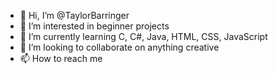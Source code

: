 - 👋 Hi, I’m @TaylorBarringer
- 👀 I’m interested in beginner projects
- 🌱 I’m currently learning C, C#, Java, HTML, CSS, JavaScript
- 💞️ I’m looking to collaborate on anything creative
- 📫 How to reach me 

<!---
TaylorBarringer/TaylorBarringer is a ✨ special ✨ repository because its `README.md` (this file) appears on your GitHub profile.
You can click the Preview link to take a look at your changes.
--->
